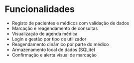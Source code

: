 # Funcionalidades

- Registo de pacientes e médicos com validação de dados
- Marcação e reagendamento de consultas
- Visualização de agenda médica
- Login e gestão por tipo de utilizador
- Reagendamento dinâmico por parte do médico
- Armazenamento local de dados (SQLite)
- Confirmação e alerta visual de marcação
